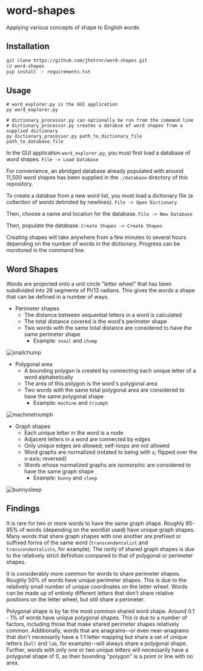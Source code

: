 # word-shapes
Applying various concepts of shape to English words

## Installation
```sh
git clone https://github.com/jhntrnr/word-shapes.git
cd word-shapes
pip install -r requirements.txt
```

## Usage
```
# word_explorer.py is the GUI application
py word_explorer.py

# dictionary_processor.py can optionally be run from the command line
# dictionary_processor.py creates a databse of word shapes from a supplied dictionary
py dictionary_processor.py path_to_dictionary_file path_to_database_file
```
In the GUI application `word_explorer.py`, you must first load a database of word shapes. `File -> Load Database`

For convenience, an abridged database already populated with around 11,500 word shapes has been supplied in the `./database` directory of this repository.

To create a databse from a new word list, you must load a dictionary file (a collection of words delimited by newlines). `File -> Open Dictionary`

Then, choose a name and location for the database. `File -> New Database`

Then, populate the database. `Create Shapes -> Create Shapes`

Creating shapes will take anywhere from a few minutes to several hours depending on the number of words in the dictionary. Progress can be monitored in the command line.

## Word Shapes
Words are projected onto a unit circle "letter wheel" that has been subdivided into 26 segments of PI/13 radians.
This gives the words a shape that can be defined in a number of ways.

- Perimeter shapes
  - The distance between sequential letters in a word is calculated
  - The total distance covered is the word's perimeter shape
  - Two words with the same total distance are considered to have the same perimeter shape
    - Example: `snail` and `chump`

![snailchump](https://github.com/jhntrnr/word-shapes/assets/90057903/c5f1f19e-8f65-4e26-b3a7-7fbbd57949e6)

- Polygonal area
  - A bounding polygon is created by connecting each unique letter of a word alphabetically
  - The area of this polygon is the word's polygonal area
  - Two words with the same total polygonal area are considered to have the same polygonal shape
    - Example: `machine` and `triumph`

![machinetriumph](https://github.com/jhntrnr/word-shapes/assets/90057903/e960ad1b-3766-41fd-93cb-8f3aa42452ca)

- Graph shapes
  - Each unique letter in the word is a node
  - Adjacent letters in a word are connected by edges
  - Only unique edges are allowed; self-loops are not allowed
  - Word graphs are normalized (rotated to being with `a`; flipped over the x-axis; reversed)
  - Words whose normalized graphs are isomorphic are considered to have the same graph shape
    - Example: `bunny` and `sleep`

![bunnysleep](https://github.com/jhntrnr/word-shapes/assets/90057903/8dc0eec0-141e-453a-9ef4-dde6e8ef8872)

## Findings
It is rare for two or more words to have the same graph shape. Roughly 85-95% of words (depending on the wordlist used) have unique graph shapes.
Many words that share graph shapes with one another are prefixed or suffixed forms of the same word (`transcendentalist` and `transcendentalists`, for example).
The rarity of shared graph shapes is due to the relatively strict definition compared to that of polygonal or perimeter shapes.

It is considerably more common for words to share perimeter shapes. Roughly 50% of words have unique perimeter shapes.
This is due to the relatively small number of unique coordinates on the letter wheel.
Words can be made up of entirely different letters that don't share relative positions on the letter wheel, but still share a perimeter.

Polygonal shape is by far the most common shared word shape. Around 0.1 - 1% of words have unique polygonal shapes.
This is due to a number of factors, including those that make shared perimeter shapes relatively common.
Additionally, words that are anagrams--or even near-anagrams that don't necessarily have a 1:1 letter mapping but share a set of unique letters (`ball` and `lab`, for example)--will always share a polygonal shape.
Further, words with only one or two unique letters will necessarily have a polygonal shape of 0, as their bounding "polygon" is a point or line with no area.
